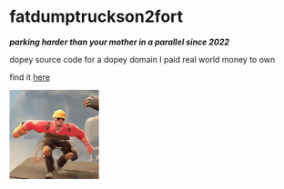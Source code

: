 # fatdumptruckson2fort

***parking harder than your mother in a parallel since 2022***

dopey source code for a dopey domain I paid real world money to own

find it [here](https://fatdumptruckson2fort.cf)

![tf2 engineer dancing](static/img/engidance.png)
